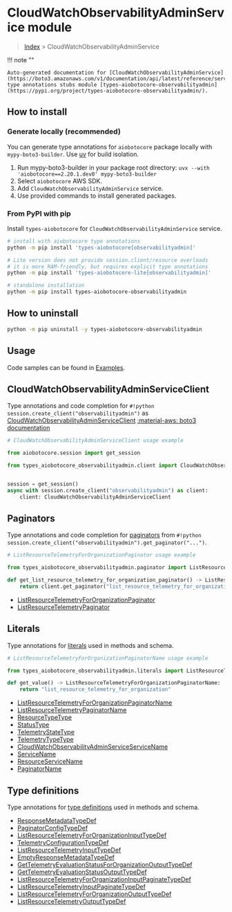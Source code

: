 # CloudWatchObservabilityAdminService module

> [Index](../README.md) > CloudWatchObservabilityAdminService


!!! note ""

    Auto-generated documentation for [CloudWatchObservabilityAdminService](https://boto3.amazonaws.com/v1/documentation/api/latest/reference/services/observabilityadmin.html#cloudwatchobservabilityadminservice)
    type annotations stubs module [types-aiobotocore-observabilityadmin](https://pypi.org/project/types-aiobotocore-observabilityadmin/).

## How to install

### Generate locally (recommended)

You can generate type annotations for `aiobotocore` package locally with `mypy-boto3-builder`.
Use [uv](https://docs.astral.sh/uv/getting-started/installation/) for build isolation.

1. Run mypy-boto3-builder in your package root directory: `uvx --with 'aiobotocore==2.20.1.dev0' mypy-boto3-builder`
1. Select `aiobotocore` AWS SDK.
1. Add `CloudWatchObservabilityAdminService` service.
1. Use provided commands to install generated packages.



### From PyPI with pip

Install `types-aiobotocore` for `CloudWatchObservabilityAdminService` service.

```bash
# install with aiobotocore type annotations
python -m pip install 'types-aiobotocore[observabilityadmin]'

# Lite version does not provide session.client/resource overloads
# it is more RAM-friendly, but requires explicit type annotations
python -m pip install 'types-aiobotocore-lite[observabilityadmin]'

# standalone installation
python -m pip install types-aiobotocore-observabilityadmin
```



## How to uninstall

```bash
python -m pip uninstall -y types-aiobotocore-observabilityadmin
```

## Usage

Code samples can be found in [Examples](./usage.md).

## CloudWatchObservabilityAdminServiceClient

Type annotations and code completion for  `#!python session.create_client("observabilityadmin")` as [CloudWatchObservabilityAdminServiceClient](./client.md)
[:material-aws: boto3 documentation](https://boto3.amazonaws.com/v1/documentation/api/latest/reference/services/observabilityadmin.html#CloudWatchObservabilityAdminService.Client)

```python
# CloudWatchObservabilityAdminServiceClient usage example

from aiobotocore.session import get_session

from types_aiobotocore_observabilityadmin.client import CloudWatchObservabilityAdminServiceClient


session = get_session()
async with session.create_client("observabilityadmin") as client:
    client: CloudWatchObservabilityAdminServiceClient
```


## Paginators

Type annotations and code completion for
[paginators](./paginators.md)
from `#!python session.create_client("observabilityadmin").get_paginator("...")`.

```python
# ListResourceTelemetryForOrganizationPaginator usage example

from types_aiobotocore_observabilityadmin.paginator import ListResourceTelemetryForOrganizationPaginator

def get_list_resource_telemetry_for_organization_paginator() -> ListResourceTelemetryForOrganizationPaginator:
    return client.get_paginator("list_resource_telemetry_for_organization"))
```

- [ListResourceTelemetryForOrganizationPaginator](./paginators.md#listresourcetelemetryfororganizationpaginator)
- [ListResourceTelemetryPaginator](./paginators.md#listresourcetelemetrypaginator)








## Literals

Type annotations for [literals](./literals.md) used in methods and schema.

```python
# ListResourceTelemetryForOrganizationPaginatorName usage example

from types_aiobotocore_observabilityadmin.literals import ListResourceTelemetryForOrganizationPaginatorName

def get_value() -> ListResourceTelemetryForOrganizationPaginatorName:
    return "list_resource_telemetry_for_organization"
```

- [ListResourceTelemetryForOrganizationPaginatorName](./literals.md#listresourcetelemetryfororganizationpaginatorname)
- [ListResourceTelemetryPaginatorName](./literals.md#listresourcetelemetrypaginatorname)
- [ResourceTypeType](./literals.md#resourcetypetype)
- [StatusType](./literals.md#statustype)
- [TelemetryStateType](./literals.md#telemetrystatetype)
- [TelemetryTypeType](./literals.md#telemetrytypetype)
- [CloudWatchObservabilityAdminServiceServiceName](./literals.md#cloudwatchobservabilityadminserviceservicename)
- [ServiceName](./literals.md#servicename)
- [ResourceServiceName](./literals.md#resourceservicename)
- [PaginatorName](./literals.md#paginatorname)




## Type definitions

Type annotations for [type definitions](./type_defs.md) used in methods and schema.

- [ResponseMetadataTypeDef](./type_defs.md#responsemetadatatypedef)
- [PaginatorConfigTypeDef](./type_defs.md#paginatorconfigtypedef)
- [ListResourceTelemetryForOrganizationInputTypeDef](./type_defs.md#listresourcetelemetryfororganizationinputtypedef)
- [TelemetryConfigurationTypeDef](./type_defs.md#telemetryconfigurationtypedef)
- [ListResourceTelemetryInputTypeDef](./type_defs.md#listresourcetelemetryinputtypedef)
- [EmptyResponseMetadataTypeDef](./type_defs.md#emptyresponsemetadatatypedef)
- [GetTelemetryEvaluationStatusForOrganizationOutputTypeDef](./type_defs.md#gettelemetryevaluationstatusfororganizationoutputtypedef)
- [GetTelemetryEvaluationStatusOutputTypeDef](./type_defs.md#gettelemetryevaluationstatusoutputtypedef)
- [ListResourceTelemetryForOrganizationInputPaginateTypeDef](./type_defs.md#listresourcetelemetryfororganizationinputpaginatetypedef)
- [ListResourceTelemetryInputPaginateTypeDef](./type_defs.md#listresourcetelemetryinputpaginatetypedef)
- [ListResourceTelemetryForOrganizationOutputTypeDef](./type_defs.md#listresourcetelemetryfororganizationoutputtypedef)
- [ListResourceTelemetryOutputTypeDef](./type_defs.md#listresourcetelemetryoutputtypedef)

